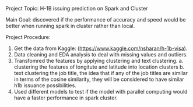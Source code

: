 Project Topic: H-1B issuing prediction on Spark and Cluster

Main Goal: discovered if the performance of accuracy and speed would be better when running spark in cluster rather than local.

Project Procedure:
  1. Get the data from Kaggle: (https://www.kaggle.com/nsharan/h-1b-visa).
  2. Data cleaning and EDA analysis to deal with missing values and outliers.
  3. Transfomred the features by applying clustering and text clustering.
      a. clustering the features of longitute and latitude into location clusters
      b. text clustering the job title, the idea that if any of the job titles are similar in terms of the cosine similarity, they will be          considered to have similar h1b issuance possibilities.
  4. Used different models to test if the model with parallel computing would have a faster performance in spark cluster.
